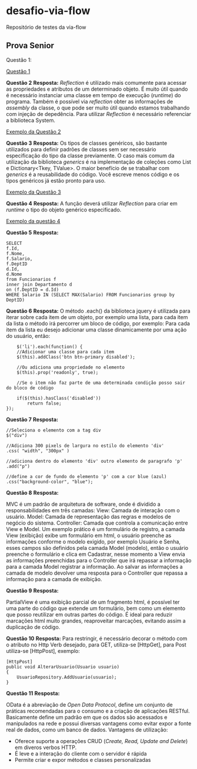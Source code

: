 # desafio-via-flow
Repositório de testes da via-flow


## Prova Senior

Questão 1:

[Questão 1](https://github.com/angelicaflausino/desafio-via-flow/blob/main/src/DesafioApp/DesafioApp/Questao1.cs)

**Questão 2**
**Resposta:** 
	*Reflection* é utilizado mais comumente para acessar as propriedades e atributos de um determinado objeto. É muito útil quando é necessário instanciar uma classe em tempo de execução (*runtime*) do programa. Também é possível via *reflection* obter as informações de *assembly* da classe, o que pode ser muito útil quando estamos trabalhando com injeção de depedência. 
	Para utilizar *Reflection* é necessário referenciar a biblioteca System.
	
[Exemplo da Questão 2](https://github.com/angelicaflausino/desafio-via-flow/blob/main/src/DesafioApp/DesafioApp/Questao2.cs)

**Questão 3**
**Resposta:** 
	Os tipos de classes genéricos, são bastante utilizados para definir padrões de classes sem ser necessário especificação do tipo da classe previamente. O caso mais comum da utilização da biblioteca *generics* é na implementação de coleções como List<T> e Dictionary<Tkey, TValue>. 
	O maior benefício de se trabalhar com *generics* é a reusabilidade do código. Você escreve menos código e os tipos genéricos já estão pronto para uso.

[Exemplo da Questão 3](https://github.com/angelicaflausino/desafio-via-flow/blob/main/src/DesafioApp/DesafioApp/Questao3.cs)

**Questão 4**
**Resposta:** 
A função deverá utilizar *Reflection* para criar em *runtime* o tipo do objeto genérico especificado.

[Exemplo da questão 4](https://github.com/angelicaflausino/desafio-via-flow/blob/main/src/DesafioApp/DesafioApp/Questao4.cs)

**Questão 5**
**Resposta:** 

    SELECT 
    f.Id,
    f.Nome,
    f.Salario,
    f.DeptID
    d.Id,
    d.Nome
    from Funcionarios f
    inner join Departamento d
    on (f.DeptID = d.Id)
    WHERE Salario IN (SELECT MAX(Salario) FROM Funcionarios group by DeptID)

**Questão 6**
**Resposta:** 
O método .each() da biblioteca jquery é utilizada para iterar sobre cada item de um objeto, por exemplo uma lista, para cada item da lista o método irá percorrer um bloco de código, por exemplo: Para cada item da lista eu desejo adicionar uma classe dinamicamente por uma ação do usuário, então:

        $('li').each(function() {
    	//Adicionar uma classe para cada item
    	$(this).addClass('btn btn-primary disabled');
    	
    	//Ou adiciona uma propriedade no elemento
    	$(this).prop('readonly', true);
    	
    	//Se o item não faz parte de uma determinada condição posso sair do bloco de código
    	
    	if($(this).hasClass('disabled'))
    		return false;
    });

**Questão 7**
**Resposta:** 

    //Seleciona o elemento com a tag div
    $("div")
    
    //Adiciona 300 pixels de largura no estilo do elemento 'div'
    .css( "width", "300px" )
    
    //adiciona dentro do elemento 'div' outro elemento de paragrafo 'p'
    .add("p")
    
    //define a cor de fundo do elemento 'p' com a cor blue (azul)
    .css("background-color", "blue"); 


**Questão 8**
**Resposta:** 

MVC é um padrão de arquitetura de software, onde é dividido a responsabilidades em três camadas:
 View: Camada de interação com o usuário.
 Model: Camada de representação das regras e modelos de negócio do sistema.
 Controller: Camada que controla a comunicação entre View e Model.
 Um exemplo prático é um formulário de registro, a camada View (exibição) exibe um formulário em html, o usuário preenche as informações conforme o modelo exigido, por exemplo Usuário e Senha, esses campos são definidos pela camada Model (modelo), então o usuário preenche o formulário e clica em Cadastrar, nesse momento a View envia as informações preenchidas para o Controller que irá repassar a informação para a camada Model registrar a informação. Ao salvar as informações a camada de modelo devolver uma resposta para o Controller que repassa a informação para a camada de exibição.

**Questão 9**
**Resposta:** 

PartialView é uma exibição parcial de um fragmento html, é possível ter uma parte do código que extende um formulário, bem como um elemento que posso reutilizar em outras partes do código. É ideal para reduzir marcações html muito grandes, reaproveitar marcações, evitando assim a duplicação de código.

**Questão 10**
**Resposta:** 
Para restringir, é necessário decorar o método com o atributo no Http Verb desejado, para GET, utiliza-se [HttpGet], para Post utiliza-se [HttpPost], exemplo:

	[HttpPost]
    public void AlterarUsuario(Usuario usuario) 
    { 
	    UsuarioRepository.AddUsuario(usuario); 
    }

**Questão 11**
**Resposta:** 

OData é a abreviação de *Open Data Protocol*, define um conjunto de práticas recomendadas para o consumo e a criação de aplicações RESTful. Basicamente define um padrão em que os dados são acessados e manipulados na rede e possui diversas vantagens como evitar expor a fonte real de dados, como um banco de dados.
Vantagens de utilização:
- Oferece suporte a operações CRUD (*Create, Read, Update and Delete*) em diveros verbos HTTP.
- É leve e a interação do cliente com o servidor é rápida
- Permite criar e expor métodos e classes personalizadas

